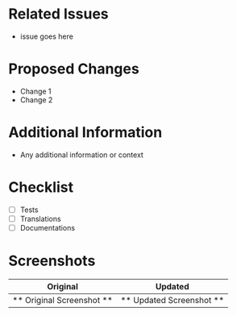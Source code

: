 # Related Issues

- issue goes here

# Proposed Changes

- Change 1
- Change 2

# Additional Information

- Any additional information or context

# Checklist

- [ ] Tests
- [ ] Translations
- [ ] Documentations

# Screenshots

|         Original          |         Updated          |
| :-----------------------: | :----------------------: |
| ** Original Screenshot ** | ** Updated Screenshot ** |
